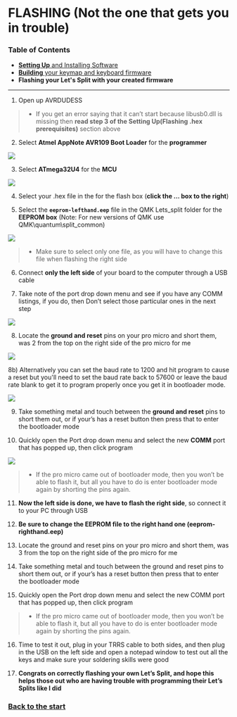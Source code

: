 # FLASHING (Not the one that gets you in trouble)

### Table of Contents

- [**Setting Up** and Installing Software](https://github.com/CampAsAChamp/LetsSplitWindowsGuide/blob/master/Setting%20Up.md)
- [**Building** your keymap and keyboard firmware](https://github.com/CampAsAChamp/LetsSplitWindowsGuide/blob/master/Building%20Firmware.md)
- **Flashing your Let's Split with your created firmware**

---

1) Open up AVRDUDESS

> * If you get an error saying that it can’t start because libusb0.dll is missing then **read step 3 of the Setting Up(Flashing .hex prerequisites)** section above

2) Select **Atmel AppNote AVR109 Boot Loader** for the **programmer**

![](http://i.imgur.com/ks0bPdL.png)

3) Select **ATmega32U4** for the **MCU** 

![](http://i.imgur.com/wefkngw.png)

4) Select your .hex file in the for the flash box (**click the … box to the right**)

5) Select the **`eeprom-lefthand.eep`** file in the QMK Lets_split folder for the **EEPROM box** 
(Note: For new versions of QMK use QMK\quantum\split_common)

![](http://i.imgur.com/ZR0UON1.png)

> * Make sure to select only one file, as you will have to change this file when flashing the right side

6) Connect **only the left side** of your board to the computer through a USB cable

7) Take note of the port drop down menu and see if you have any COMM listings, if you do, then Don’t select those particular ones in the next step 

![](http://i.imgur.com/b55RQa5.png)

8) Locate the **ground and reset** pins on your pro micro and short them, was 2 from the top on the right side of the pro micro for me

![](http://www.14core.com/wp-content/uploads/2015/12/Reset-Button-Place-Micro-Mini-Pro.jpg)

8b) Alternatively you can set the baud rate to 1200 and hit program to cause a reset but you'll need to set the baud rate back to 57600 or leave the baud rate blank to get it to program properly once you get it in bootloader mode.

![](https://i.imgur.com/Ul0jpmG.png)

9) Take something metal and touch between the **ground and reset** pins to short them out, or if your’s has a reset button then press that to enter the bootloader mode

10) Quickly open the Port drop down menu and select the new **COMM** port that has popped up, then click program 

![](http://i.imgur.com/uYK8bpd.png)

> * If the pro micro came out of bootloader mode, then you won’t be able to flash it, but all you have to do is enter bootloader mode again by shorting the pins again.

11) **Now the left side is done, we have to flash the right side**, so connect it to your PC through USB 

12) **Be sure to change the EEPROM file to the right hand one (eeprom-righthand.eep)**

13) Locate the ground and reset pins on your pro micro and short them, was 3 from the top on the right side of the pro micro for me

14) Take something metal and touch between the ground and reset pins to short them out, or if your’s has a reset button then press that to enter the bootloader mode

15) Quickly open the Port drop down menu and select the new COMM port that has popped up, then click program 

> * If the pro micro came out of bootloader mode, then you won’t be able to flash it, but all you have to do is enter bootloader mode again by shorting the pins again.

16) Time to test it out, plug in your TRRS cable to both sides, and then plug in the USB on the left side and open a notepad window to test out all the keys and make sure your soldering skills were good

17) **Congrats on correctly flashing your own Let’s Split, and hope this helps those out who are having trouble with programming their Let’s Splits like I did**

### [Back to the start](https://github.com/CampAsAChamp/LetsSplitWindowsGuide)
